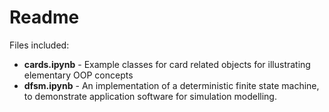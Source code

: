 # Readme

Files included:

* **cards.ipynb** - Example classes for card related objects for illustrating elementary OOP concepts
* **dfsm.ipynb** - An implementation of a deterministic finite state machine, to demonstrate application software for simulation modelling.
